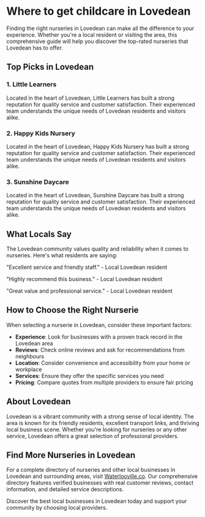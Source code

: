 # Where to get childcare in Lovedean

Finding the right nurseries in Lovedean can make all the difference to your experience. Whether you're a local resident or visiting the area, this comprehensive guide will help you discover the top-rated nurseries that Lovedean has to offer.

## Top Picks in Lovedean

### 1. Little Learners
Located in the heart of Lovedean, Little Learners has built a strong reputation for quality service and customer satisfaction. Their experienced team understands the unique needs of Lovedean residents and visitors alike.

### 2. Happy Kids Nursery
Located in the heart of Lovedean, Happy Kids Nursery has built a strong reputation for quality service and customer satisfaction. Their experienced team understands the unique needs of Lovedean residents and visitors alike.

### 3. Sunshine Daycare
Located in the heart of Lovedean, Sunshine Daycare has built a strong reputation for quality service and customer satisfaction. Their experienced team understands the unique needs of Lovedean residents and visitors alike.

## What Locals Say

The Lovedean community values quality and reliability when it comes to nurseries. Here's what residents are saying:

"Excellent service and friendly staff." - Local Lovedean resident

"Highly recommend this business." - Local Lovedean resident

"Great value and professional service." - Local Lovedean resident

## How to Choose the Right Nurserie

When selecting a nurserie in Lovedean, consider these important factors:

- **Experience**: Look for businesses with a proven track record in the Lovedean area
- **Reviews**: Check online reviews and ask for recommendations from neighbours
- **Location**: Consider convenience and accessibility from your home or workplace
- **Services**: Ensure they offer the specific services you need
- **Pricing**: Compare quotes from multiple providers to ensure fair pricing

## About Lovedean

Lovedean is a vibrant community with a strong sense of local identity. The area is known for its friendly residents, excellent transport links, and thriving local business scene. Whether you're looking for nurseries or any other service, Lovedean offers a great selection of professional providers.

## Find More Nurseries in Lovedean

For a complete directory of nurseries and other local businesses in Lovedean and surrounding areas, visit [Waterlooville.co](https://waterlooville.co). Our comprehensive directory features verified businesses with real customer reviews, contact information, and detailed service descriptions.

Discover the best local businesses in Lovedean today and support your community by choosing local providers.

